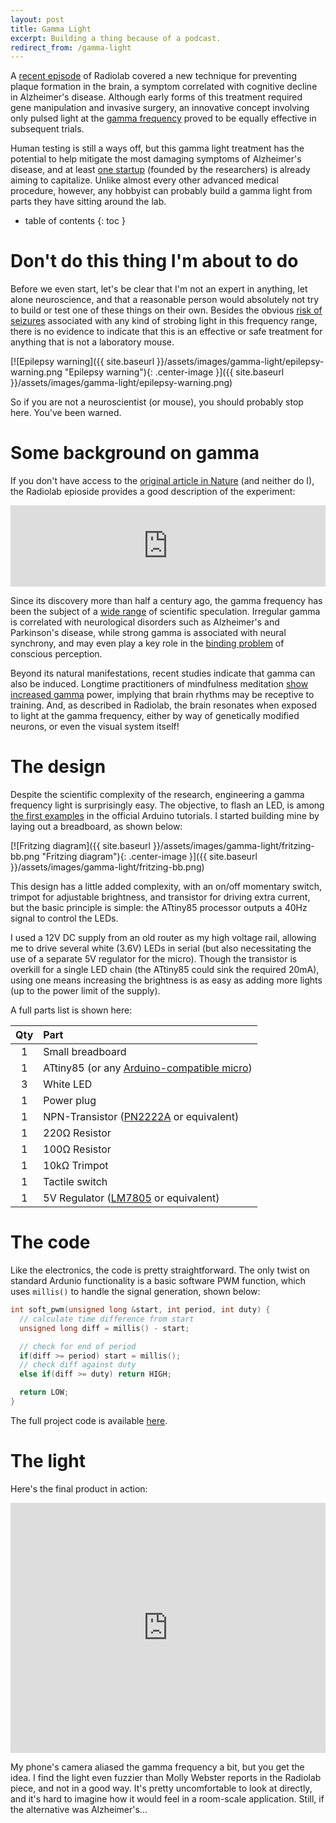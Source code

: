 ```yaml
---
layout: post
title: Gamma Light
excerpt: Building a thing because of a podcast.
redirect_from: /gamma-light
---
```


A [recent episode](http://www.radiolab.org/story/bringing-gamma-back/) of Radiolab covered a new technique for preventing plaque formation in the brain, a symptom correlated with cognitive decline in Alzheimer's disease. Although early forms of this treatment required gene manipulation and invasive surgery, an innovative concept involving only pulsed light at the [gamma frequency](https://en.wikipedia.org/wiki/Gamma_wave) proved to be equally effective in subsequent trials.

Human testing is still a ways off, but this gamma light treatment has the potential to help mitigate the most damaging symptoms of Alzheimer's disease, and at least [one startup](http://www.cognitotx.com/) (founded by the researchers) is already aiming to capitalize. Unlike almost every other advanced medical procedure, however, any hobbyist can probably build a gamma light from parts they have sitting around the lab.

<!--more-->
* table of contents
{: toc }

# Don't do this thing I'm about to do

Before we even start, let's be clear that I'm not an expert in anything, let alone neuroscience, and that a reasonable person would absolutely not try to build or test one of these things on their own. Besides the obvious [risk of seizures](http://www.epilepsy.com/learn/triggers-seizures/photosensitivity-and-seizures) associated with any kind of strobing light in this frequency range, there is no evidence to indicate that this is an effective or safe treatment for anything that is not a laboratory mouse.

[![Epilepsy warning]({{ site.baseurl }}/assets/images/gamma-light/epilepsy-warning.png "Epilepsy warning"){: .center-image }]({{ site.baseurl }}/assets/images/gamma-light/epilepsy-warning.png)

So if you are not a neuroscientist (or mouse), you should probably stop here. You've been warned.

# Some background on gamma

If you don't have access to the [original article in Nature](http://www.nature.com/nature/journal/v540/n7632/full/nature20587.html) (and neither do I), the Radiolab epioside provides a good description of the experiment:

<iframe width="100%" height="130" frameborder="0" scrolling="no" src="https://www.wnyc.org/widgets/ondemand_player/radiolab/#file=%2Faudio%2Fxspf%2F690533%2F"></iframe>

Since its discovery more than half a century ago, the gamma frequency has been the subject of a [wide range](http://journals.plos.org/plosbiology/article?id=10.1371/journal.pbio.1001045) of scientific speculation. Irregular gamma is correlated with neurological disorders such as Alzheimer's and Parkinson's disease, while strong gamma is associated with neural synchrony, and may even play a key role in the [binding problem](https://en.wikipedia.org/wiki/Binding_problem) of conscious perception.

Beyond its natural manifestations, recent studies indicate that gamma can also be induced. Longtime practitioners of mindfulness meditation [show increased gamma](https://seanonuallain.blogspot.com/2014/03/zero-power-and-selflessness-what.html) power, implying that brain rhythms may be receptive to training. And, as described in Radiolab, the brain resonates when exposed to light at the gamma frequency, either by way of genetically modified neurons, or even the visual system itself!

# The design

Despite the scientific complexity of the research, engineering a gamma frequency light is surprisingly easy. The objective, to flash an LED, is among [the first examples](https://www.arduino.cc/en/tutorial/blink) in the official Arduino tutorials. I started building mine by laying out a breadboard, as shown below:

[![Fritzing diagram]({{ site.baseurl }}/assets/images/gamma-light/fritzing-bb.png "Fritzing diagram"){: .center-image }]({{ site.baseurl }}/assets/images/gamma-light/fritzing-bb.png)

This design has a little added complexity, with an on/off momentary switch, trimpot for adjustable brightness, and transistor for driving extra current, but the basic principle is simple: the ATtiny85 processor outputs a 40Hz signal to control the LEDs.

I used a 12V DC supply from an old router as my high voltage rail, allowing me to drive several white (3.6V) LEDs in serial (but also necessitating the use of a separate 5V regulator for the micro). Though the transistor is overkill for a single LED chain (the ATtiny85 could sink the required 20mA), using one means increasing the brightness is as easy as adding more lights (up to the power limit of the supply).

A full parts list is shown here:

| Qty |	Part |
|:---:|:-----|
|1 |	Small breadboard |
|1 |	ATtiny85 (or any [Arduino-compatible micro](https://en.wikipedia.org/wiki/List_of_Arduino_boards_and_compatible_systems)) |
|3 |	White LED |
|1 |	Power plug |
|1 |	NPN-Transistor ([PN2222A](https://octopart.com/search?q=PN2222A) or equivalent) |
|1 |	220Ω Resistor |
|1 |	100Ω Resistor |
|1 |	10kΩ Trimpot |
|1 |	Tactile switch |
|1 |	5V Regulator ([LM7805](https://octopart.com/search?q=lm7805) or equivalent) |

# The code

Like the electronics, the code is pretty straightforward. The only twist on standard Ardunio functionality is a basic software PWM function, which uses ```millis()``` to handle the signal generation, shown below:

```c
int soft_pwm(unsigned long &start, int period, int duty) {
  // calculate time difference from start
  unsigned long diff = millis() - start;

  // check for end of period
  if(diff >= period) start = millis();
  // check diff against duty
  else if(diff >= duty) return HIGH;

  return LOW;
}
```

The full project code is available [here](https://github.com/danwahl/gamma-light).

# The light

Here's the final product in action:

<iframe width="100%" height="400" src="https://www.youtube.com/embed/XmUKLoOg7ws" frameborder="0" allowfullscreen></iframe>

My phone's camera aliased the gamma frequency a bit, but you get the idea. I find the light even fuzzier than Molly Webster reports in the Radiolab piece, and not in a good way. It's pretty uncomfortable to look at directly, and it's hard to imagine how it would feel in a room-scale application. Still, if the alternative was Alzheimer's...

